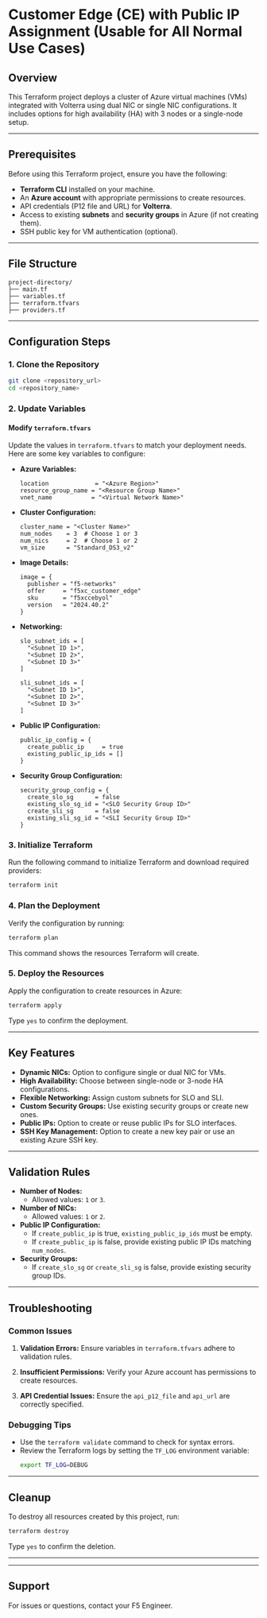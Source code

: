 # Customer Edge (CE) with Public IP Assignment (Usable for All Normal Use Cases)

## Overview

This Terraform project deploys a cluster of Azure virtual machines (VMs) integrated with Volterra using dual NIC or single NIC configurations. It includes options for high availability (HA) with 3 nodes or a single-node setup.

---

## Prerequisites

Before using this Terraform project, ensure you have the following:

- **Terraform CLI** installed on your machine.
- An **Azure account** with appropriate permissions to create resources.
- API credentials (P12 file and URL) for **Volterra**.
- Access to existing **subnets** and **security groups** in Azure (if not creating them).
- SSH public key for VM authentication (optional).

---

## File Structure

```
project-directory/
├── main.tf
├── variables.tf
├── terraform.tfvars
├── providers.tf
```

---

## Configuration Steps

### 1. Clone the Repository

```bash
git clone <repository_url>
cd <repository_name>
```

### 2. Update Variables

#### Modify `terraform.tfvars`
Update the values in `terraform.tfvars` to match your deployment needs. Here are some key variables to configure:

- **Azure Variables:**
  ```hcl
  location             = "<Azure Region>"
  resource_group_name = "<Resource Group Name>"
  vnet_name           = "<Virtual Network Name>"
  ```

- **Cluster Configuration:**
  ```hcl
  cluster_name = "<Cluster Name>"
  num_nodes    = 3  # Choose 1 or 3
  num_nics     = 2  # Choose 1 or 2
  vm_size      = "Standard_DS3_v2"
  ```

- **Image Details:**
  ```hcl
  image = {
    publisher = "f5-networks"
    offer     = "f5xc_customer_edge"
    sku       = "f5xccebyol"
    version   = "2024.40.2"
  }
  ```

- **Networking:**
  ```hcl
  slo_subnet_ids = [
    "<Subnet ID 1>",
    "<Subnet ID 2>",
    "<Subnet ID 3>"
  ]

  sli_subnet_ids = [
    "<Subnet ID 1>",
    "<Subnet ID 2>",
    "<Subnet ID 3>"
  ]
  ```

- **Public IP Configuration:**
  ```hcl
  public_ip_config = {
    create_public_ip     = true
    existing_public_ip_ids = []
  }
  ```

- **Security Group Configuration:**
  ```hcl
  security_group_config = {
    create_slo_sg      = false
    existing_slo_sg_id = "<SLO Security Group ID>"
    create_sli_sg      = false
    existing_sli_sg_id = "<SLI Security Group ID>"
  }
  ```

### 3. Initialize Terraform

Run the following command to initialize Terraform and download required providers:

```bash
terraform init
```

### 4. Plan the Deployment

Verify the configuration by running:

```bash
terraform plan
```

This command shows the resources Terraform will create.

### 5. Deploy the Resources

Apply the configuration to create resources in Azure:

```bash
terraform apply
```

Type `yes` to confirm the deployment.

---

## Key Features

- **Dynamic NICs:** Option to configure single or dual NIC for VMs.
- **High Availability:** Choose between single-node or 3-node HA configurations.
- **Flexible Networking:** Assign custom subnets for SLO and SLI.
- **Custom Security Groups:** Use existing security groups or create new ones.
- **Public IPs:** Option to create or reuse public IPs for SLO interfaces.
- **SSH Key Management:** Option to create a new key pair or use an existing Azure SSH key.

---

## Validation Rules

- **Number of Nodes:**
  - Allowed values: `1` or `3`.
- **Number of NICs:**
  - Allowed values: `1` or `2`.
- **Public IP Configuration:**
  - If `create_public_ip` is true, `existing_public_ip_ids` must be empty.
  - If `create_public_ip` is false, provide existing public IP IDs matching `num_nodes`.
- **Security Groups:**
  - If `create_slo_sg` or `create_sli_sg` is false, provide existing security group IDs.

---

## Troubleshooting

### Common Issues

1. **Validation Errors:**
   Ensure variables in `terraform.tfvars` adhere to validation rules.

2. **Insufficient Permissions:**
   Verify your Azure account has permissions to create resources.

3. **API Credential Issues:**
   Ensure the `api_p12_file` and `api_url` are correctly specified.

### Debugging Tips

- Use the `terraform validate` command to check for syntax errors.
- Review the Terraform logs by setting the `TF_LOG` environment variable:
  ```bash
  export TF_LOG=DEBUG
  ```

---

## Cleanup

To destroy all resources created by this project, run:

```bash
terraform destroy
```

Type `yes` to confirm the deletion.

---

---

## Support

For issues or questions, contact your F5 Engineer.
